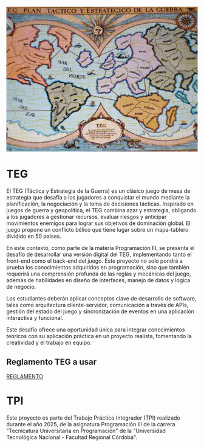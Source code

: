 <p align="center">
  <img src="./docs/assets/images/img.png" alt="TEG"/>
</p>

# TEG

El TEG (Táctica y Estrategia de la Guerra) es un clásico juego de mesa de estrategia que desafía a los jugadores a 
conquistar el mundo mediante la planificación, la negociación y la toma de decisiones tácticas. Inspirado en juegos 
de guerra y geopolítica, el TEG combina azar y estrategia, obligando a los jugadores a gestionar recursos, evaluar 
riesgos y anticipar movimientos enemigos para lograr sus objetivos de dominación global. El juego propone un 
conflicto bélico que tiene lugar sobre un mapa-tablero dividido en 50 países.

En este contexto, como parte de la materia Programación III, se presenta el desafío de desarrollar una versión 
digital del TEG, implementando tanto el front-end como el back-end del juego. Este proyecto no solo pondrá a 
prueba los conocimientos adquiridos en programación, sino que también requerirá una comprensión profunda de las 
reglas y mecánicas del juego, además de habilidades en diseño de interfaces, manejo de datos y lógica de negocio.

Los estudiantes deberán aplicar conceptos clave de desarrollo de software, tales como arquitectura cliente-servidor, 
comunicación a través de APIs, gestión del estado del juego y sincronización de eventos en una aplicación 
interactiva y funcional.

Este desafío ofrece una oportunidad única para integrar conocimientos teóricos con su aplicación práctica en un 
proyecto realista, fomentando la creatividad y el trabajo en equipo.

## Reglamento TEG a usar

[REGLAMENTO](./docs/assets/TEG.pdf)

# TPI

Este proyecto es parte del Trabajo Práctico Integrador (TPI) realizado durante el año 2025,
de la asignatura Programación III de la carrera "Tecnicatura Universitaria en Programación"
de la "Universidad Tecnológica Nacional - Facultad Regional Córdoba".